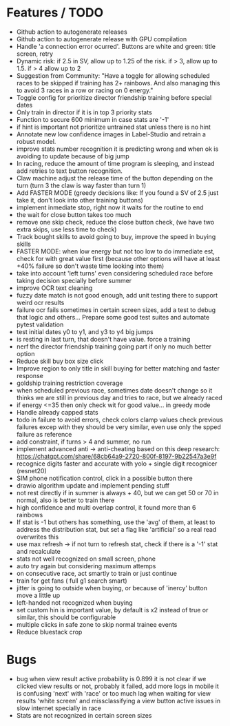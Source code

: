 # Features / TODO
- Github action to autogenerate releases
- Github action to autogenerate release with GPU compilation
- Handle 'a connection error ocurred'. Buttons are white and green: title screen, retry
- Dynamic risk: if 2.5 in SV, allow up to 1.25 of the risk. if > 3, allow  up to 1.5. if > 4 allow up to 2
- Suggestion from Community: "Have a toggle for allowing scheduled races to be skipped if training has 2+ rainbows. And also managing this to avoid 3 races in a row or racing on 0 energy."
- Toggle config for prioritize director friendship training before special dates
- Only train in director if it is in top 3 priority stats
- Function to secure 600 minimum in case stats are '-1'
- if hint is important not prioritize untrained stat unless there is no hint
- Annotate new low confidence images in Label-Studio and retrain a robust model.
- improve stats number recognition it is predicting wrong and when ok is avoiding to update because of big jump
- In racing, reduce the amount of time program is sleeping, and instead add retries to text button recognition.
- Claw machine adjust the release time of the button depending on the turn (turn 3 the claw is way faster than turn 1)
- Add FASTER MODE (greedy decisions like: If you found a SV of 2.5 just take it, don't look into other training buttons)
- implement inmediate stop, right now it waits for the routine to end
- the wait for close button takes too much
- remove one skip check, reduce the close button check, (we have two extra skips, use less time to check)
- Track bought skills to avoid going to buy, improve the speed in buying skills
- FASTER MODE: when low energy but not too low to do immediate est, check for with great value first (because other options will have at least +40% failure so don't waste time looking into them)
- take into account 'left turns' even considering scheduled race before taking decision specially before summer
- improve OCR text cleaning
- fuzzy date match is not good enough, add unit testing there to support weird ocr results
- failure ocr fails sometimes in certain screen sizes, add a test to debug that logic and others... Prepare some good test suites and automate pytest validation
- test initial dates y0 to y1, and y3 to y4 big jumps
- is resting in last turn, that doesn't have value. force a training
- nerf the director friendship training going part if only no much better option
- Reduce skill buy box size click
- Improve region to only title in skill buying for better matching and faster response
- goldship training restriction coverage
- when scheduled previous race, sometimes date doesn't change so it thinks we are still in previous day and tries to race, but we already raced
- if energy <=35 then only check wit for good value... in greedy mode
- Handle already capped stats
- todo in failure to avoid errors, check colors clamp values check previous failures excep with they should be very similar, even use only the spped failure as reference
- add constraint, if turns > 4 and summer, no run
- implement advanced anti -> anti-cheating based on this deep research:
https://chatgpt.com/share/68cb64a9-2720-800f-8197-9b22547a3e9f
- recognice digits faster and accurate with yolo + single digit recognicer (resnet20)
- SIM phone notification control, click in a possible button there
- drawio algorithm update and implement pending stuff
- not rest directly if in summer is always + 40, but we can get 50 or 70 in normal, also is better to train there
- high confidence and multi overlap control, it found more than 6 rainbows
- If stat is -1 but others has something, use the 'avg' of them, at least to address the distribution stat, but set a flag like 'artificial' so a real read overwrites this
- use max refresh -> if not turn to refresh stat, check if there is a '-1' stat and recalculate
- stats not well recognized on small screen, phone
- auto try again but considering maximum attemps
- on consecutive race, act smartly to train or just continue
- train for get fans ( full g1 search smart)
- jitter is going to outside when buying, or because of 'inercy' button move a little up
- left-handed not recognized when buying
- set custom hin is important value, by default is x2 instead of true or similar, this should be configurable
- multiple clicks in safe zone to skip normal trainee events
- Reduce bluestack crop

# Bugs
- bug when view result active probability is 0.899 it is not clear if we clicked view results or not, probably it failed, add more logs in mobile it is confusing 'next' with 'race' or too much lag when waiting for view results 'white screen' and missclassifying a view button active
issues in slow internet specially in race
- Stats are not recognized in certain screen sizes

